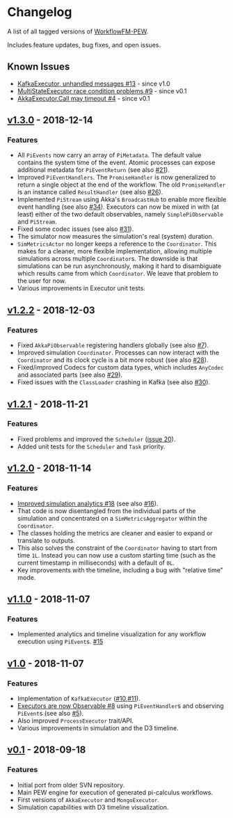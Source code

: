 # Changelog

A list of all tagged versions of [WorkflowFM-PEW](https://github.com/PetrosPapapa/WorkflowFM-PEW).

Includes feature updates, bug fixes, and open issues.

## Known Issues

* [KafkaExecutor, unhandled messages #13](https://github.com/PetrosPapapa/WorkflowFM-PEW/issues/13) - since v1.0
* [MultiStateExecutor race condition problems #9](https://github.com/PetrosPapapa/WorkflowFM-PEW/issues/9) - since v0.1
* [AkkaExecutor.Call may timeout #4](https://github.com/PetrosPapapa/WorkflowFM-PEW/issues/4) - since v0.1



## [v1.3.0](https://github.com/PetrosPapapa/WorkflowFM-PEW/releases/tag/v1.3.0) - 2018-12-14

### Features

* All `PiEvents` now carry an array of `PiMetadata`. The default value contains the system time of the event. Atomic processes can expose additional metadata for `PiEventReturn` (see also [#21](https://github.com/PetrosPapapa/WorkflowFM-PEW/issues/21)).
* Improved `PiEventHandlers`. The `PromiseHandler` is now generalized to return a single object at the end of the workflow. The old `PromiseHandler` is an instance called `ResultHandler` (see also [#26](https://github.com/PetrosPapapa/WorkflowFM-PEW/issues/26)).
* Implemented `PiStream` using Akka's `BroadcastHub` to enable more flexible event handling (see also [#34](https://github.com/PetrosPapapa/WorkflowFM-PEW/issues/34)). Executors can now be mixed in with (at least) either of the two default observables, namely `SimplePiObservable` and `PiStream`.
* Fixed some codec issues (see also [#31](https://github.com/PetrosPapapa/WorkflowFM-PEW/pull/31)).
* The simulator now measures the simulation's real (system) duration.
* `SimMetricsActor` no longer keeps a reference to the `Coordinator`. This makes for a cleaner, more flexible implementation, allowing multiple simulations across multiple `Coordinator`s. The downside is that simulations can be run asynchronously, making it hard to disambiguate which results came from which `Coordinator`. We leave that problem to the user for now.
* Various improvements in Executor unit tests.


## [v1.2.2](https://github.com/PetrosPapapa/WorkflowFM-PEW/releases/tag/v1.2.2) - 2018-12-03

### Features

* Fixed `AkkaPiObservable` registering handlers globally (see also [#7](https://github.com/PetrosPapapa/WorkflowFM-PEW/issues/7)).
* Improved simulation `Coordinator`. Processes can now interact with the `Coordinator` and its clock cycle is a bit more robust (see also [#28](https://github.com/PetrosPapapa/WorkflowFM-PEW/issues/28)).
* Fixed/improved Codecs for custom data types, which includes `AnyCodec` and associated parts (see also [#29](https://github.com/PetrosPapapa/WorkflowFM-PEW/issues/29)).
* Fixed issues with the `ClassLoader` crashing in Kafka (see also [#30](https://github.com/PetrosPapapa/WorkflowFM-PEW/pull/30)).


## [v1.2.1](https://github.com/PetrosPapapa/WorkflowFM-PEW/releases/tag/v1.2.1) - 2018-11-21

### Features

* Fixed problems and improved the `Scheduler` ([issue 20](https://github.com/PetrosPapapa/WorkflowFM-PEW/issues/20)).
* Added unit tests for the `Scheduler` and `Task` priority.

## [v1.2.0](https://github.com/PetrosPapapa/WorkflowFM-PEW/releases/tag/v1.2.0) - 2018-11-14

### Features

* [Improved simulation analytics #18](https://github.com/PetrosPapapa/WorkflowFM-PEW/pull/18) (see also [#16](https://github.com/PetrosPapapa/WorkflowFM-PEW/issues/16)).
* That code is now disentangled from the individual parts of the simulation and concentrated on a `SimMetricsAggregator` within the `Coordinator`.
* The classes holding the metrics are cleaner and easier to expand or translate to outputs.
* This also solves the constraint of the `Coordinator` having to start from time `1L`. Instead you can now use a custom starting time (such as the current timestamp in milliseconds) with a default of `0L`.
* Key improvements with the timeline, including a bug with "relative time" mode.

## [v1.1.0](https://github.com/PetrosPapapa/WorkflowFM-PEW/releases/tag/v1.1.0) - 2018-11-07

### Features

* Implemented analytics and timeline visualization for any workflow execution using `PiEvent`s. [#15](https://github.com/PetrosPapapa/WorkflowFM-PEW/pull/15)


## [v1.0](https://github.com/PetrosPapapa/WorkflowFM-PEW/releases/tag/v1.0) - 2018-11-07

### Features

* Implementation of `KafkaExecutor` ([#10](https://github.com/PetrosPapapa/WorkflowFM-PEW/pull/10),[#11](https://github.com/PetrosPapapa/WorkflowFM-PEW/pull/11)).
* [Executors are now Observable #8](https://github.com/PetrosPapapa/WorkflowFM-PEW/pull/8) using `PiEventHandler`s and observing `PiEvent`s (see also [#5](https://github.com/PetrosPapapa/WorkflowFM-PEW/issues/5)).
* Also improved `ProcessExecutor` trait/API.
* Various improvements in simulation and the D3 timeline.


## [v0.1](https://github.com/PetrosPapapa/WorkflowFM-PEW/releases/tag/v0.1) - 2018-09-18

### Features

* Initial port from older SVN repository.
* Main PEW engine for execution of generated pi-calculus workflows.
* First versions of `AkkaExecutor` and `MongoExecutor`.
* Simulation capabilities with D3 timeline visualization.

